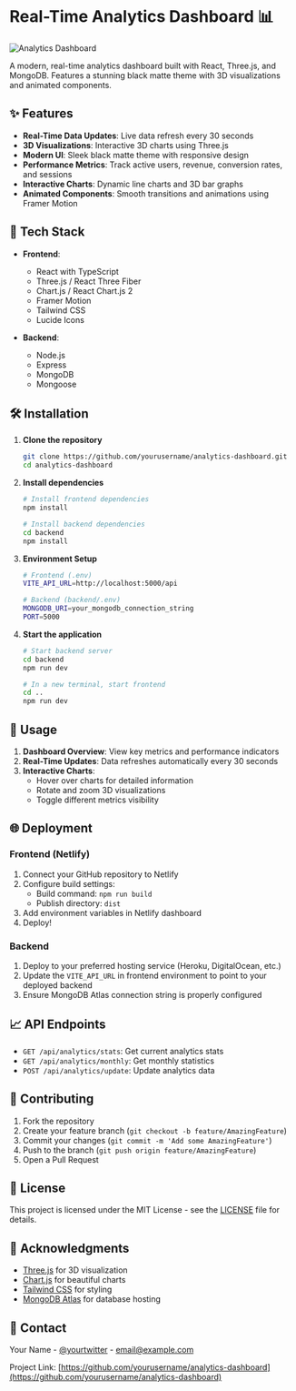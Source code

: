 # Real-Time Analytics Dashboard 📊

![Analytics Dashboard](https://images.unsplash.com/photo-1551288049-bebda4e38f71?auto=format&fit=crop&q=80&w=2000)

A modern, real-time analytics dashboard built with React, Three.js, and MongoDB. Features a stunning black matte theme with 3D visualizations and animated components.

## ✨ Features

- **Real-Time Data Updates**: Live data refresh every 30 seconds
- **3D Visualizations**: Interactive 3D charts using Three.js
- **Modern UI**: Sleek black matte theme with responsive design
- **Performance Metrics**: Track active users, revenue, conversion rates, and sessions
- **Interactive Charts**: Dynamic line charts and 3D bar graphs
- **Animated Components**: Smooth transitions and animations using Framer Motion

## 🚀 Tech Stack

- **Frontend**:
  - React with TypeScript
  - Three.js / React Three Fiber
  - Chart.js / React Chart.js 2
  - Framer Motion
  - Tailwind CSS
  - Lucide Icons

- **Backend**:
  - Node.js
  - Express
  - MongoDB
  - Mongoose

## 🛠️ Installation

1. **Clone the repository**
   ```bash
   git clone https://github.com/yourusername/analytics-dashboard.git
   cd analytics-dashboard
   ```

2. **Install dependencies**
   ```bash
   # Install frontend dependencies
   npm install

   # Install backend dependencies
   cd backend
   npm install
   ```

3. **Environment Setup**
   ```bash
   # Frontend (.env)
   VITE_API_URL=http://localhost:5000/api

   # Backend (backend/.env)
   MONGODB_URI=your_mongodb_connection_string
   PORT=5000
   ```

4. **Start the application**
   ```bash
   # Start backend server
   cd backend
   npm run dev

   # In a new terminal, start frontend
   cd ..
   npm run dev
   ```

## 📱 Usage

1. **Dashboard Overview**: View key metrics and performance indicators
2. **Real-Time Updates**: Data refreshes automatically every 30 seconds
3. **Interactive Charts**: 
   - Hover over charts for detailed information
   - Rotate and zoom 3D visualizations
   - Toggle different metrics visibility

## 🌐 Deployment

### Frontend (Netlify)

1. Connect your GitHub repository to Netlify
2. Configure build settings:
   - Build command: `npm run build`
   - Publish directory: `dist`
3. Add environment variables in Netlify dashboard
4. Deploy!

### Backend

1. Deploy to your preferred hosting service (Heroku, DigitalOcean, etc.)
2. Update the `VITE_API_URL` in frontend environment to point to your deployed backend
3. Ensure MongoDB Atlas connection string is properly configured

## 📈 API Endpoints

- `GET /api/analytics/stats`: Get current analytics stats
- `GET /api/analytics/monthly`: Get monthly statistics
- `POST /api/analytics/update`: Update analytics data

## 🤝 Contributing

1. Fork the repository
2. Create your feature branch (`git checkout -b feature/AmazingFeature`)
3. Commit your changes (`git commit -m 'Add some AmazingFeature'`)
4. Push to the branch (`git push origin feature/AmazingFeature`)
5. Open a Pull Request

## 📝 License

This project is licensed under the MIT License - see the [LICENSE](LICENSE) file for details.

## 🙏 Acknowledgments

- [Three.js](https://threejs.org/) for 3D visualization
- [Chart.js](https://www.chartjs.org/) for beautiful charts
- [Tailwind CSS](https://tailwindcss.com/) for styling
- [MongoDB Atlas](https://www.mongodb.com/cloud/atlas) for database hosting

## 📧 Contact

Your Name - [@yourtwitter](https://twitter.com/yourtwitter) - email@example.com

Project Link: [https://github.com/yourusername/analytics-dashboard](https://github.com/yourusername/analytics-dashboard)